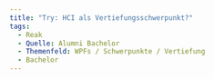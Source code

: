 ```yaml
---
title: "Try: HCI als Vertiefungsschwerpunkt?"
tags:
  - Reak
  - Quelle: Alumni Bachelor
  - Themenfeld: WPFs / Schwerpunkte / Vertiefung
  - Bachelor
---
```

